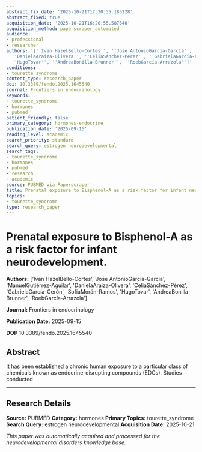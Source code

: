```yaml
---
abstract_fix_date: '2025-10-21T17:30:35.185228'
abstract_fixed: true
acquisition_date: '2025-10-21T16:20:55.587640'
acquisition_method: paperscraper_automated
audience:
- professional
- researcher
authors: '[''Ivan HazelBello-Cortes'', ''Jose AntonioGarcía-García'', ''ManuelGutiérrez-Aguilar'',
  ''DanielaAraiza-Olivera'', ''CeliaSánchez-Pérez'', ''GabrielaGarcía-Cerón'', ''SofiaMorán-Ramos'',
  ''HugoTovar'', ''AndreaBonilla-Brunner'', ''RoebGarcía-Arrazola'']'
conditions:
- tourette_syndrome
content_type: research_paper
doi: 10.3389/fendo.2025.1645540
journal: Frontiers in endocrinology
keywords:
- tourette_syndrome
- hormones
- pubmed
patient_friendly: false
primary_category: hormones-endocrine
publication_date: '2025-09-15'
reading_level: academic
search_priority: standard
search_query: estrogen neurodevelopmental
search_tags:
- tourette_syndrome
- hormones
- pubmed
- research
- academic
source: PUBMED via Paperscraper
title: Prenatal exposure to Bisphenol-A as a risk factor for infant neurodevelopment.
topics:
- tourette_syndrome
type: research_paper
---
```


# Prenatal exposure to Bisphenol-A as a risk factor for infant neurodevelopment.

**Authors:** ['Ivan HazelBello-Cortes', 'Jose AntonioGarcía-García', 'ManuelGutiérrez-Aguilar', 'DanielaAraiza-Olivera', 'CeliaSánchez-Pérez', 'GabrielaGarcía-Cerón', 'SofiaMorán-Ramos', 'HugoTovar', 'AndreaBonilla-Brunner', 'RoebGarcía-Arrazola']

**Journal:** Frontiers in endocrinology

**Publication Date:** 2025-09-15

**DOI:** 10.3389/fendo.2025.1645540

## Abstract

It has been established a chronic human exposure to a particular class of chemicals known as endocrine-disrupting compounds (EDCs). Studies conducted 

---

## Research Details

**Source:** PUBMED
**Category:** hormones
**Primary Topics:** tourette_syndrome
**Search Query:** estrogen neurodevelopmental
**Acquisition Date:** 2025-10-21

*This paper was automatically acquired and processed for the neurodevelopmental disorders knowledge base.*

